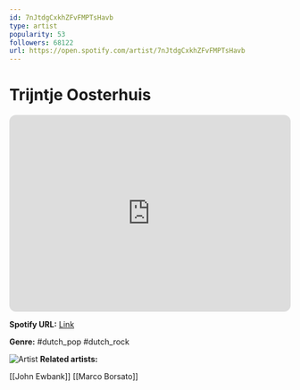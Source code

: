 ```yaml
---
id: 7nJtdgCxkhZFvFMPTsHavb
type: artist
popularity: 53
followers: 68122
url: https://open.spotify.com/artist/7nJtdgCxkhZFvFMPTsHavb
---
```

# Trijntje Oosterhuis

<iframe style="border-radius:12px" src="https://open.spotify.com/embed/artist/7nJtdgCxkhZFvFMPTsHavb" width="100%" height="352" frameBorder="0" allowfullscreen="" allow="autoplay; clipboard-write; encrypted-media; fullscreen; picture-in-picture" loading="lazy"></iframe>

**Spotify URL:** [Link](https://open.spotify.com/artist/7nJtdgCxkhZFvFMPTsHavb)

**Genre:**  #dutch_pop #dutch_rock

![Artist](https://i.scdn.co/image/ab6761610000e5ebb73163a0981b65ad977e6041)
**Related artists:**

[[John Ewbank]]
[[Marco Borsato]]
